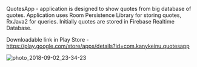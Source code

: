 QuotesApp - application is designed to show quotes from big database of quotes.
Application uses Room Persistence Library for storing quotes, RxJava2 for queries.
Initially quotes are stored in Firebase Realtime Database.

Downloadable link in Play Store - https://play.google.com/store/apps/details?id=com.kanykeinu.quotesapp



![photo_2018-09-02_23-34-23](https://user-images.githubusercontent.com/21239851/44958916-e3b9bd80-af08-11e8-81cf-af10d2ef7ae8.jpg)

